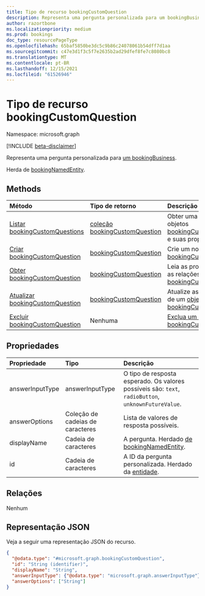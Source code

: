 ```yaml
---
title: Tipo de recurso bookingCustomQuestion
description: Representa uma pergunta personalizada para um bookingBusiness.
author: razortbone
ms.localizationpriority: medium
ms.prod: bookings
doc_type: resourcePageType
ms.openlocfilehash: 65baf5850be3dc5c9b86c24078061b54dff7d1aa
ms.sourcegitcommit: c47e3d1f3c5f7e2635b2ad29dfef8fe7c8080bc8
ms.translationtype: MT
ms.contentlocale: pt-BR
ms.lasthandoff: 12/15/2021
ms.locfileid: "61526946"
---
```

# <a name="bookingcustomquestion-resource-type"></a>Tipo de recurso bookingCustomQuestion

Namespace: microsoft.graph

[!INCLUDE [beta-disclaimer](../../includes/beta-disclaimer.md)]

Representa uma pergunta personalizada para [um bookingBusiness](bookingbusiness.md).

Herda de [bookingNamedEntity](../resources/bookingnamedentity.md).

## <a name="methods"></a>Methods

| Método                                                                         | Tipo de retorno                                                               | Descrição                                                                                                       |
| :----------------------------------------------------------------------------- | :------------------------------------------------------------------------ | :---------------------------------------------------------------------------------------------------------------- |
| [Listar bookingCustomQuestions](../api/bookingbusiness-list-customquestions.md)            | [coleção bookingCustomQuestion](../resources/bookingcustomquestion.md) | Obter uma lista dos objetos [bookingCustomQuestion](../resources/bookingcustomquestion.md) e suas propriedades.    |
| [Criar bookingCustomQuestion](../api/bookingbusiness-post-customquestions.md) | [bookingCustomQuestion](../resources/bookingcustomquestion.md)            | Crie um novo [objeto bookingCustomQuestion.](../resources/bookingcustomquestion.md)                               |
| [Obter bookingCustomQuestion](../api/bookingcustomquestion-get.md)               | [bookingCustomQuestion](../resources/bookingcustomquestion.md)            | Leia as propriedades e as relações de um [objeto bookingCustomQuestion.](../resources/bookingcustomquestion.md) |
| [Atualizar bookingCustomQuestion](../api/bookingcustomquestion-update.md)         | [bookingCustomQuestion](../resources/bookingcustomquestion.md)            | Atualize as propriedades de um [objeto bookingCustomQuestion.](../resources/bookingcustomquestion.md)                 |
| [Excluir bookingCustomQuestion](../api/bookingcustomquestion-delete.md)         | Nenhuma                                                                      | [Exclua um objeto bookingCustomQuestion.](../resources/bookingcustomquestion.md)                                  |

## <a name="properties"></a>Propriedades

| Propriedade        | Tipo              | Descrição                                                                                               |
| :-------------- | :---------------- | :-------------------------------------------------------------------------------------------------------- |
| answerInputType | answerInputType   | O tipo de resposta esperado. Os valores possíveis são: `text`, `radioButton`, `unknownFutureValue`.     |
| answerOptions   | Coleção de cadeias de caracteres | Lista de valores de resposta possíveis.                                                                    |
| displayName     | Cadeia de caracteres            | A pergunta. Herdado [de bookingNamedEntity](../resources/bookingnamedentity.md). |
| id              | Cadeia de caracteres            | A ID da pergunta personalizada. Herdado da [entidade](../resources/entity.md).                           |

## <a name="relationships"></a>Relações

Nenhum

## <a name="json-representation"></a>Representação JSON

Veja a seguir uma representação JSON do recurso.

<!-- {
  "blockType": "resource",
  "keyProperty": "id",
  "@odata.type": "microsoft.graph.bookingCustomQuestion",
  "baseType": "microsoft.graph.bookingNamedEntity",
  "openType": false
}
-->

```json
{
  "@odata.type": "#microsoft.graph.bookingCustomQuestion",
  "id": "String (identifier)",
  "displayName": "String",
  "answerInputType": {"@odata.type": "microsoft.graph.answerInputType"},
  "answerOptions": ["String"]
}
```
